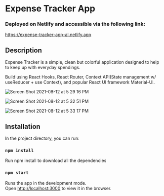 # Expense Tracker App

### Deployed on Netlify and accessible via the following link:
https://expense-tracker-app-al.netlify.app

## Description
Expense Tracker is a simple, clean but colorful application designed to help to keep up with everyday spendings.

Build using React Hooks, React Router, Context API(State management w/ useReducer + use Context), and popular React UI framework Material-UI.

![Screen Shot 2021-08-12 at 5 29 16 PM](https://user-images.githubusercontent.com/64429543/129287830-a833a884-77bb-493c-8a14-aa8b66d16e0d.png)

![Screen Shot 2021-08-12 at 5 32 51 PM](https://user-images.githubusercontent.com/64429543/129287856-6878bf48-7650-44a8-9cdb-9c0eb7493aea.png)

![Screen Shot 2021-08-12 at 5 33 17 PM](https://user-images.githubusercontent.com/64429543/129288095-25278113-5040-405f-83f4-c13bfbb7ef44.png)


## Installation
In the project directory, you can run:

### `npm install`
Run npm install to download all the dependencies

### `npm start`
Runs the app in the development mode.\
Open [http://localhost:3000](http://localhost:3000) to view it in the browser.

